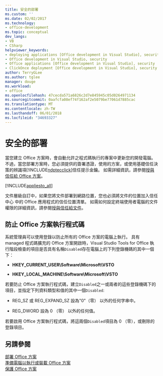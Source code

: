 ```yaml
---
title: 安全的部署
ms.custom: ''
ms.date: 02/02/2017
ms.technology:
- office-development
ms.topic: conceptual
dev_langs:
- VB
- CSharp
helpviewer_keywords:
- deploying applications [Office development in Visual Studio], security
- Office development in Visual Studio, security
- Office applications [Office development in Visual Studio], security
- ClickOnce deployment [Office development in Visual Studio], security
author: TerryGLee
ms.author: tglee
manager: douge
ms.workload:
- office
ms.openlocfilehash: 47cecda571a6826c2d7e845945c05d0264971134
ms.sourcegitcommit: 0aafcfa08ef74f162af2e5079be77061d7885cac
ms.translationtype: MT
ms.contentlocale: zh-TW
ms.lasthandoff: 06/01/2018
ms.locfileid: "34693327"
---
```

# <a name="secure-deployment"></a>安全的部署
  當您建立 Office 方案時，會自動允許之程式碼執行的專案中更新您的開發電腦。 不過，當您部署方案時，您必須提供的簽署憑證，使用的方案，或使用基礎信任決策的辨識項[!INCLUDE[ndptecclick](../vsto/includes/ndptecclick-md.md)]信任提示金鑰。 如需詳細資訊，請參閱[授與信任給 Office 方案](../vsto/granting-trust-to-office-solutions.md)。  
  
 [!INCLUDE[appliesto_all](../vsto/includes/appliesto-all-md.md)]  
  
 文件層級自訂中，如果您將文件部署到網路位置，您也必須將文件的位置加入信任中心 中的 Office 應用程式的信任位置清單。 如需如何設定終端使用者電腦的文件權限的詳細資訊，請參閱[授與信任給文件](../vsto/granting-trust-to-documents.md)。  
  
## <a name="prevent-office-solutions-from-running-code"></a>防止 Office 方案執行程式碼  
 系統管理員可以使用登錄以防止所有的 Office 方案的電腦上執行。 具有 managed 程式碼擴充的 Office 方案開啟時，Visual Studio Tools for Office 執行階段檢查的項目是否具有名稱`Disabled`存在電腦上的下列登錄機碼的其中一個下：  
  
-   **HKEY_CURRENT_USER\Software\Microsoft\VSTO**  
  
-   **HKEY_LOCAL_MACHINE\Software\Microsoft\VSTO**  
  
 若要防止 Office 方案執行程式碼，建立`Disabled`之一或兩者的這些登錄機碼下的項目，並指定下列資料類型和值的其中一個`Disabled`:  
  
-   REG_SZ 或 REG_EXPAND_SZ 設為"0"（零） 以外的任何字串中。  
  
-   REG_DWORD 設為 0 （零） 以外的任何值。  
  
 若要啟用 Office 方案執行程式碼，將這兩個`Disabled`項目為 0 （零），或刪除的登錄項目。  
  
## <a name="see-also"></a>另請參閱  
 [部署 Office 方案](../vsto/deploying-an-office-solution.md)   
 [準備電腦以執行或裝載 Office 方案](http://msdn.microsoft.com/en-us/be1b173f-7261-4d74-aa4e-94ccd43db8d8)   
 [保護 Office 方案](../vsto/securing-office-solutions.md)  
  
  